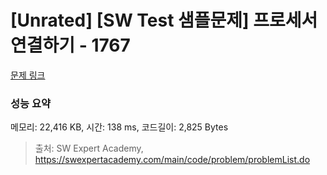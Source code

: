 # [Unrated] [SW Test 샘플문제] 프로세서 연결하기 - 1767 

[문제 링크](https://swexpertacademy.com/main/code/problem/problemDetail.do?contestProbId=AV4suNtaXFEDFAUf) 

### 성능 요약

메모리: 22,416 KB, 시간: 138 ms, 코드길이: 2,825 Bytes



> 출처: SW Expert Academy, https://swexpertacademy.com/main/code/problem/problemList.do